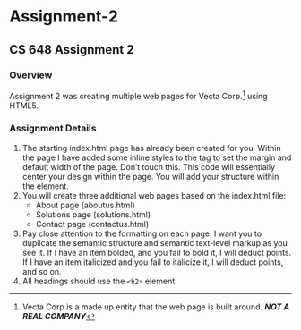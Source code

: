 # Assignment-2
## CS 648 Assignment 2

### Overview
Assignment 2 was creating multiple web pages for Vecta Corp.[^v] using HTML5.

### Assignment Details
1.	The starting index.html page has already been created for you. Within the page I have added some inline styles to the <body> tag to set the margin and default width of the page. Don’t touch this. This code will essentially center your design within the page. You will add your structure within the <body> element.
2.	You will create three additional web pages based on the index.html file:
    - About page (aboutus.html)
    - Solutions page (solutions.html)
    - Contact page (contactus.html)
3.	Pay close attention to the formatting on each page. I want you to duplicate the semantic structure and semantic text-level markup as you see it. If I have an item bolded, and you fail to bold it, I will deduct points. If I have an item italicized and you fail to italicize it, I will deduct points, and so on.
4.	All headings should use the `<h2>` element.

[^v]: Vecta Corp is a made up entity that the web page is built around. ***NOT A REAL COMPANY***